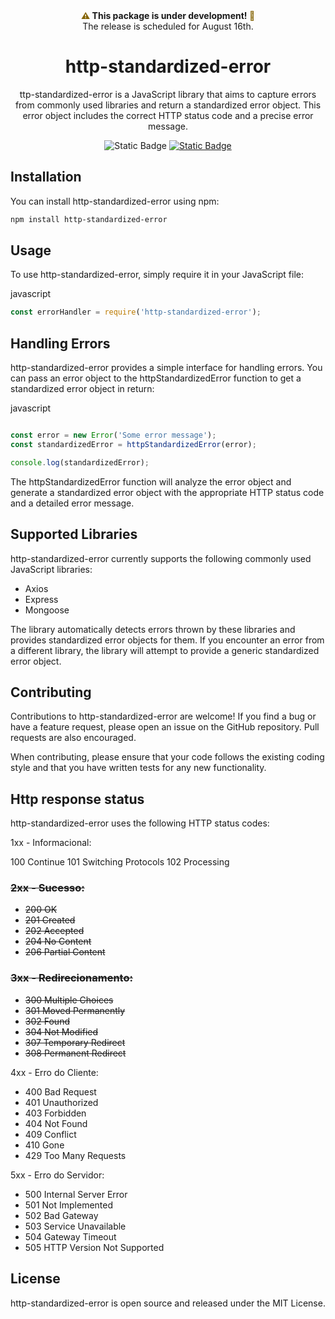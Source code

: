 <div align="center">
    <p align="center" style="margin: 0; font-weight: bold;">
        <span style="color: #856404;">&#9888;</span> <span>This package is under development! </span>
        <span style="color: #856404;">&#128679;</span>
    </p>
    <p align="center" style="margin: 0;">The release is scheduled for August 16th.</p>
</div>
<h1 align="center">
http-standardized-error
</h1>

<p align="center">
 ttp-standardized-error is a JavaScript library that aims to capture errors from commonly used libraries and return a standardized error object. This error object includes the correct HTTP status code and a precise error message. 
</p>

<p align="center">
  <img alt="Static Badge" src="https://img.shields.io/badge/licence-MIT-green">
  <a href="https://www.patreon.com/mjest"><img alt="Static Badge" src="https://img.shields.io/badge/patreon-donate-green"></a>
</p>

## Installation

You can install http-standardized-error using npm:

```bash
npm install http-standardized-error
```
<h2>
Usage
</h2>
To use http-standardized-error, simply require it in your JavaScript file:

javascript
```javascript
const errorHandler = require('http-standardized-error');
```
<h2>
Handling Errors
</h2>

http-standardized-error provides a simple interface for handling errors. You can pass an error object to the httpStandardizedError function to get a standardized error object in return:

javascript

```javascript

const error = new Error('Some error message');
const standardizedError = httpStandardizedError(error);

console.log(standardizedError);

```

The httpStandardizedError function will analyze the error object and generate a standardized error object with the appropriate HTTP status code and a detailed error message.

<h2>
Supported Libraries
</h2>

http-standardized-error currently supports the following commonly used JavaScript libraries:

- Axios
- Express
- Mongoose

The library automatically detects errors thrown by these libraries and provides standardized error objects for them. If you encounter an error from a different library, the library will attempt to provide a generic standardized error object.

<h2>
Contributing
</h2>

Contributions to http-standardized-error are welcome! If you find a bug or have a feature request, please open an issue on the GitHub repository. Pull requests are also encouraged.

When contributing, please ensure that your code follows the existing coding style and that you have written tests for any new functionality.

<h2>
Http response status
</h2>

http-standardized-error uses the following HTTP status codes:

1xx - Informacional:

100 Continue
101 Switching Protocols
102 Processing

<h3><s>2xx - Sucesso:</s></h3>
<ul>
  <li><s>200 OK</s></li>
  <li><s>201 Created</s></li>
  <li><s>202 Accepted</s></li>
  <li><s>204 No Content</s></li>
  <li><s>206 Partial Content</s></li>
</ul>
<h3><s>3xx - Redirecionamento:</s></h3>
<ul>
  <li><s>300 Multiple Choices</s></li>
  <li><s>301 Moved Permanently</s></li>
  <li><s>302 Found</s></li>
  <li><s>304 Not Modified</s></li>
  <li><s>307 Temporary Redirect</s></li>
  <li><s>308 Permanent Redirect</s></li>
</ul>

4xx - Erro do Cliente:

- 400 Bad Request
- 401 Unauthorized
- 403 Forbidden
- 404 Not Found
- 409 Conflict
- 410 Gone
- 429 Too Many Requests

5xx - Erro do Servidor:

- 500 Internal Server Error
- 501 Not Implemented
- 502 Bad Gateway
- 503 Service Unavailable
- 504 Gateway Timeout
- 505 HTTP Version Not Supported

<h2>
License
</h2>

http-standardized-error is open source and released under the MIT License.
